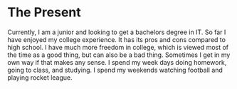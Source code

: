 # The Present

Currently, I am a junior and looking to get a bachelors degree in IT. So far I have enjoyed my college experience. It has its pros and cons compared to high school.
I have much more freedom in college, which is viewed most of the time as a good thing, but can also be a bad thing. Sometimes I get in my own way if that makes any sense.
I spend my week days doing homework, going to class, and studying. I spend my weekends watching football and playing rocket league.
